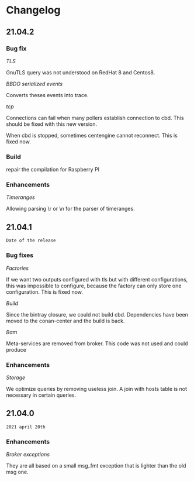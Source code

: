 # Changelog

## 21.04.2

### Bug fix

*TLS*

GnuTLS query was not understood on RedHat 8 and Centos8.

*BBDO serialized events*

Converts theses events into trace.

*tcp*

Connections can fail when many pollers establish connection to cbd. This should
be fixed with this new version.

When cbd is stopped, sometimes centengine cannot reconnect. This is fixed now.

### Build

repair the compilation for Raspberry PI

### Enhancements

*Timeranges*

Allowing parsing \r or \n for the parser of timeranges.

## 21.04.1

`Date of the release`

### Bug fixes

*Factories*

If we want two outputs configured with tls but with different configurations,
this was impossible to configure, because the factory can only store one
configuration. This is fixed now.

*Build*

Since the bintray closure, we could not build cbd. Dependencies have been moved
to the conan-center and the build is back.

*Bam*

Meta-services are removed from broker. This code was not used and could produce

### Enhancements

*Storage*

We optimize queries by removing useless join. A join with hosts table is not
necessary in certain queries.

## 21.04.0

`2021 april 20th`

### Enhancements

*Broker exceptions*

They are all based on a small msg\_fmt exception that is lighter than the old
msg one.

